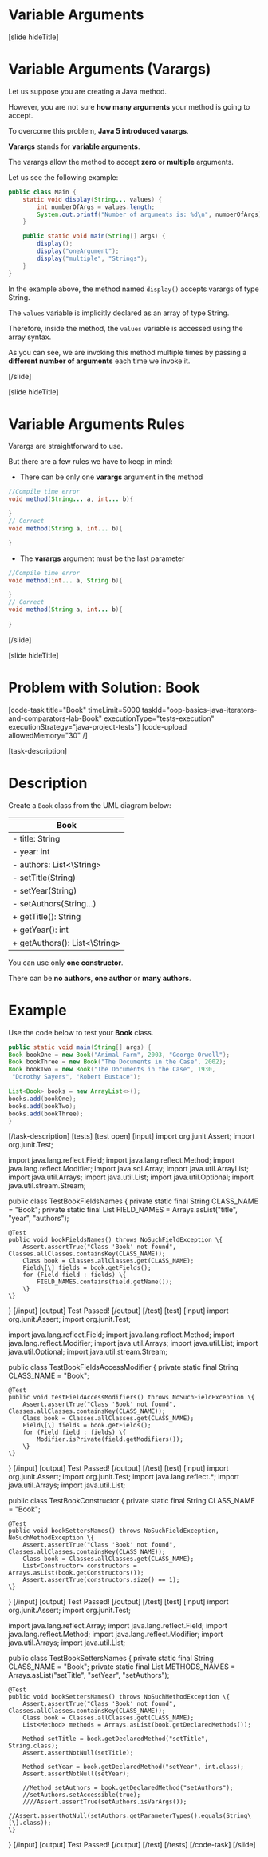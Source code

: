 # Variable Arguments

[slide hideTitle]

# Variable Arguments (Varargs)

Let us suppose you are creating a Java method. 

However, you are not sure **how many arguments** your method is going to accept. 

To overcome this problem, **Java 5 introduced varargs**.

**Varargs** stands for **variable arguments**.

The varargs allow the method to accept **zero** or **multiple** arguments.

Let us see the following example:

```java live
public class Main {
    static void display(String... values) {
        int numberOfArgs = values.length;
        System.out.printf("Number of arguments is: %d\n", numberOfArgs);
    }

    public static void main(String[] args) {
        display();
        display("oneArgument");
        display("multiple", "Strings");
    }
}
```

In the example above, the method named `display()` accepts varargs of type String.

The `values` variable is implicitly declared as an array of type String.

Therefore, inside the method, the `values` variable is accessed using the array syntax.

As you can see, we are invoking this method multiple times by passing a **different number of arguments** each time we invoke it.

[/slide]



[slide hideTitle]

# Variable Arguments Rules

Varargs are straightforward to use. 

But there are a few rules we have to keep in mind:

- There can be only one **varargs** argument in the method

```java
//Compile time error
void method(String... a, int... b){

} 
// Correct 
void method(String a, int... b){

} 
```

- The **varargs** argument must be the last parameter

```java
//Compile time error
void method(int... a, String b){

}  
// Correct
void method(String a, int... b){
  
}    
```


[/slide]

[slide hideTitle]
# Problem with Solution: Book
[code-task title="Book" timeLimit=5000 taskId="oop-basics-java-iterators-and-comparators-lab-Book" executionType="tests-execution" executionStrategy="java-project-tests"] 
[code-upload allowedMemory="30" /]

[task-description]
# Description
Create a `Book` class from the UML diagram below:


| Book |
| ---- |
|- title: String |
|- year: int |
|- authors: List\<\String\> | 
|- setTitle(String) |
|- setYear(String) |
|- setAuthors(String…) |
|+ getTitle(): String |
|+ getYear(): int |
|+ getAuthors(): List\<\String\> |


You can use only **one constructor**. 

There can be **no authors**, **one author** or **many authors**. 

# Example

Use the code below to test your **Book** class.

```java
public static void main(String[] args) {
Book bookOne = new Book("Animal Farm", 2003, "George Orwell");
Book bookThree = new Book("The Documents in the Case", 2002);
Book bookTwo = new Book("The Documents in the Case", 1930,
 "Dorothy Sayers", "Robert Eustace");

List<Book> books = new ArrayList<>();
books.add(bookOne);
books.add(bookTwo);
books.add(bookThree); 
}

```

[/task-description]
[tests]
[test open]
[input]
import org.junit.Assert;
import org.junit.Test;

import java.lang.reflect.Field;
import java.lang.reflect.Method;
import java.lang.reflect.Modifier;
import java.sql.Array;
import java.util.ArrayList;
import java.util.Arrays;
import java.util.List;
import java.util.Optional;
import java.util.stream.Stream;

public class TestBookFieldsNames \{
    private static final String CLASS_NAME = "Book";
    private static final List<String> FIELD_NAMES = Arrays.asList("title", "year", "authors");

    @Test
    public void bookFieldsNames() throws NoSuchFieldException \{
        Assert.assertTrue("Class 'Book' not found", Classes.allClasses.containsKey(CLASS_NAME));
        Class book = Classes.allClasses.get(CLASS_NAME);
        Field\[\] fields = book.getFields();
        for (Field field : fields) \{
            FIELD_NAMES.contains(field.getName());
        \}
    \}
\}
[/input]
[output]
Test Passed!
[/output]
[/test]
[test]
[input]
import org.junit.Assert;
import org.junit.Test;

import java.lang.reflect.Field;
import java.lang.reflect.Method;
import java.lang.reflect.Modifier;
import java.util.Arrays;
import java.util.List;
import java.util.Optional;
import java.util.stream.Stream;

public class TestBookFieldsAccessModifier \{
    private static final String CLASS_NAME = "Book";

    @Test
    public void testFieldAccessModifiers() throws NoSuchFieldException \{
        Assert.assertTrue("Class 'Book' not found", Classes.allClasses.containsKey(CLASS_NAME));
        Class book = Classes.allClasses.get(CLASS_NAME);
        Field\[\] fields = book.getFields();
        for (Field field : fields) \{
            Modifier.isPrivate(field.getModifiers());
        \}
    \}
\}
[/input]
[output]
Test Passed!
[/output]
[/test]
[test]
[input]
import org.junit.Assert;
import org.junit.Test;
import java.lang.reflect.*;
import java.util.Arrays;
import java.util.List;

public class TestBookConstructor \{
    private static final String CLASS_NAME = "Book";

    @Test
    public void bookSettersNames() throws NoSuchFieldException, NoSuchMethodException \{
        Assert.assertTrue("Class 'Book' not found", Classes.allClasses.containsKey(CLASS_NAME));
        Class book = Classes.allClasses.get(CLASS_NAME);
        List<Constructor> constructors = Arrays.asList(book.getConstructors());
        Assert.assertTrue(constructors.size() == 1);
    \}
\}
[/input]
[output]
Test Passed!
[/output]
[/test]
[test]
[input]
import org.junit.Assert;
import org.junit.Test;

import java.lang.reflect.Array;
import java.lang.reflect.Field;
import java.lang.reflect.Method;
import java.lang.reflect.Modifier;
import java.util.Arrays;
import java.util.List;

public class TestBookSettersNames \{
    private static final String CLASS_NAME = "Book";
    private static final List<String> METHODS_NAMES = Arrays.asList("setTitle", "setYear", "setAuthors");

    @Test
    public void bookSettersNames() throws NoSuchMethodException \{
        Assert.assertTrue("Class 'Book' not found", Classes.allClasses.containsKey(CLASS_NAME));
        Class book = Classes.allClasses.get(CLASS_NAME);
        List<Method> methods = Arrays.asList(book.getDeclaredMethods());

        Method setTitle = book.getDeclaredMethod("setTitle", String.class);
        Assert.assertNotNull(setTitle);

        Method setYear = book.getDeclaredMethod("setYear", int.class);
        Assert.assertNotNull(setYear);

        //Method setAuthors = book.getDeclaredMethod("setAuthors");
        //setAuthors.setAccessible(true);
        ////Assert.assertTrue(setAuthors.isVarArgs());
        //Assert.assertNotNull(setAuthors.getParameterTypes().equals(String\[\].class));
    \}
\}
[/input]
[output]
Test Passed!
[/output]
[/test]
[/tests]
[/code-task]
[/slide]

